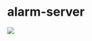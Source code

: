 # alarm-server

<image src="https://img.shields.io/website?down_message=DOWN&up_message=UP&label=server-status&url=http://132.226.18.249:8080/actuator/health"/>